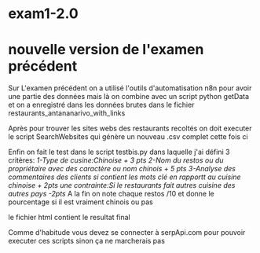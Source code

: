 # exam1-2.0
# nouvelle version de l'examen précédent #
Sur L'examen précédent on a utilisé l'outils d'automatisation n8n pour avoir une partie des données mais là on combine avec un script python getData et on a enregistré dans les données brutes dans le fichier restaurants_antananarivo_with_links 

Après pour trouver les sites webs des restaurants recoltés on doit executer le script SearchWebsites qui génère un nouveau .csv complet cette fois ci

Enfin on fait le test dans le script testbis.py dans laquelle j'ai défini 3 critères:
*1-Type de cusine:Chinoise + 3 pts*
*2-Nom du restos ou du propriétaire avec des caractère ou nom chinois + 5 pts*
*3-Analyse des commentaires des clients si contient les mots clé en rapportt au cuisine chinoise + 2pts*
*une contrainte:Si le restaurants fait autres cuisine des autres pays -2pts*
A la fin on note chaque restos /10 et donne le pourcentage si il est vraiment chinois ou pas

le fichier html contient le resultat final

Comme d'habitude vous devez se connecter à serpApi.com pour pouvoir executer ces scripts sinon ça ne marcherais pas


